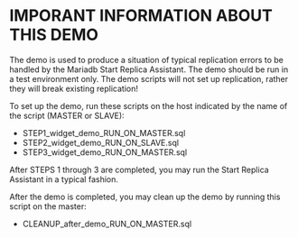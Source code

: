 # IMPORANT INFORMATION ABOUT THIS DEMO

The demo is used to produce a situation of typical replication errors to be handled by the Mariadb Start Replica Assistant. 
The demo should be run in a test environment only. The demo scripts will not set up replication, rather they will break existing replication! 

To set up the demo, run these scripts on the host indicated by the name of the script (MASTER or SLAVE):
* STEP1_widget_demo_RUN_ON_MASTER.sql
* STEP2_widget_demo_RUN_ON_SLAVE.sql
* STEP3_widget_demo_RUN_ON_MASTER.sql

After STEPS 1 through 3 are completed, you may run the Start Replica Assistant in a typical fashion.

After the demo is completed, you may clean up the demo by running this script on the master:
* CLEANUP_after_demo_RUN_ON_MASTER.sql


